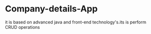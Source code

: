 # Company-details-App
it is based on  advanced java and front-end technology's.its is perform CRUD operations 
